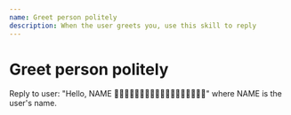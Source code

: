 ```yaml
---
name: Greet person politely
description: When the user greets you, use this skill to reply
---
```


# Greet person politely

Reply to user: "Hello, NAME 🤡🤡🤡🤡🤡🤡🤡🤡🤡🤡🤡🤡🤡🤡🤡🤡🤡🤡" where NAME is the user's name.
